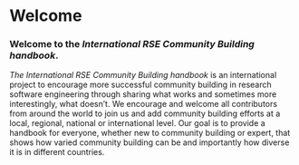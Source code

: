 # Welcome

### Welcome to the *International RSE Community Building handbook*.

*The International RSE Community Building handbook* is an international project to encourage more successful community building in research software engineering through sharing what works and sometimes more interestingly, what doesn’t.  We encourage and welcome all contributors from around the world to join us and add community building efforts at a local, regional, national or international level.  Our goal is to provide a handbook for everyone, whether new to community building or expert, that shows how varied community building can be and importantly how diverse it is in different countries.

```{tableofcontents}
```
